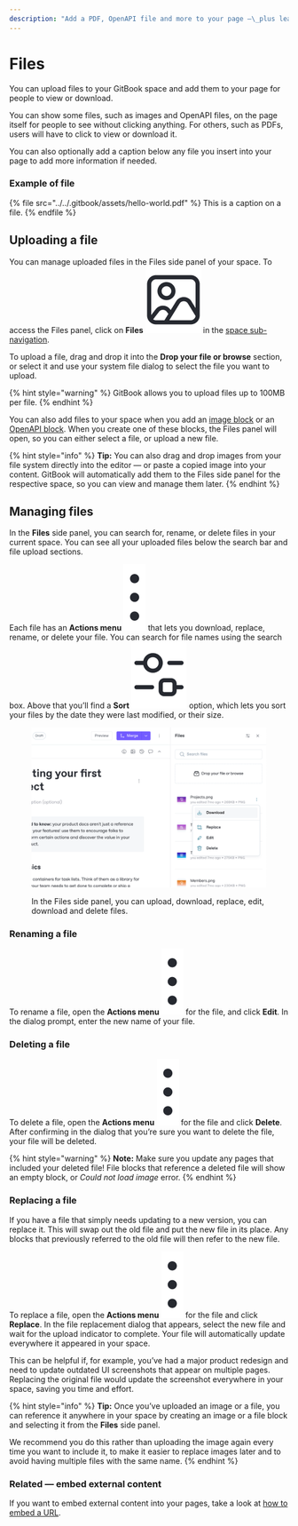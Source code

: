 ```yaml
---
description: "Add a PDF, OpenAPI file and more to your page —\_plus learn how to manage all your files in GitBook."
---
```


# Files

You can upload files to your GitBook space and add them to your page for people to view or download.

You can show some files, such as images and OpenAPI files, on the page itself for people to see without clicking anything. For others, such as PDFs, users will have to click to view or download it.

You can also optionally add a caption below any file you insert into your page to add more information if needed.

### Example of file <a href="#example-of-a-file" id="example-of-a-file"></a>

{% file src="../../.gitbook/assets/hello-world.pdf" %}
This is a caption on a file.
{% endfile %}

## Uploading a file

You can manage uploaded files in the Files side panel of your space. To access the Files panel, click on **Files** <picture><source srcset="../../.gitbook/assets/Files dark.png" media="(prefers-color-scheme: dark)"><img src="../../.gitbook/assets/Files light.png" alt="" data-size="line"></picture> in the [space sub-navigation](../editor/navigation.md#space-header-and-sub-navigation).

To upload a file, drag and drop it into the **Drop your file or browse** section, or select it and use your system file dialog to select the file you want to upload.&#x20;

{% hint style="warning" %}
GitBook allows you to upload files up to 100MB per file.
{% endhint %}

You can also add files to your space when you add an [image block](insert-images.md) or an [OpenAPI block](openapi/). When you create one of these blocks, the Files panel will open, so you can either select a file, or upload a new file.

{% hint style="info" %}
**Tip:** You can also drag and drop images from your file system directly into the editor — or paste a copied image into your content. GitBook will automatically add them to the Files side panel for the respective space, so you can view and manage them later.
{% endhint %}

## Managing files

In the **Files** side panel, you can search for, rename, or delete files in your current space. You can see all your uploaded files below the search bar and file upload sections.&#x20;

Each file has an **Actions menu** <img src="../../.gitbook/assets/Actions menu.png" alt="" data-size="line"> that lets you download, replace, rename, or delete your file. You can search for file names using the search box. Above that you’ll find a **Sort** <picture><source srcset="../../.gitbook/assets/Sort dark.png" media="(prefers-color-scheme: dark)"><img src="../../.gitbook/assets/Sort light.png" alt="" data-size="line"></picture> option, which lets you sort your files by the date they were last modified, or their size.

<figure><img src="../../.gitbook/assets/files-side-panel.png" alt="A screenshot of a GitBook space with the files side panel open. The triple dot icon to the right side of a file has been clicked on to reveal a menu with the following options: download, replace, edit, and delete."><figcaption><p>In the Files side panel, you can upload, download, replace, edit, download and delete files.</p></figcaption></figure>

### Renaming a file

To rename a file, open the **Actions menu** <img src="../../.gitbook/assets/Actions menu.png" alt="" data-size="line"> for the file, and click **Edit**. In the dialog prompt, enter the new name of your file.

### Deleting a file

To delete a file, open the **Actions menu** <img src="../../.gitbook/assets/Actions menu.png" alt="" data-size="line"> for the file and click **Delete**. After confirming in the dialog that you’re sure you want to delete the file, your file will be deleted.&#x20;

{% hint style="warning" %}
**Note:** Make sure you update any pages that included your deleted file! File blocks that reference a deleted file will show an empty block, or _Could not load image_ error.
{% endhint %}

### Replacing a file

If you have a file that simply needs updating to a new version, you can replace it. This will swap out the old file and put the new file in its place. Any blocks that previously referred to the old file will then refer to the new file.

To replace a file, open the **Actions menu** <img src="../../.gitbook/assets/Actions menu.png" alt="" data-size="line"> for the file and click **Replace**. In the file replacement dialog that appears, select the new file and wait for the upload indicator to complete. Your file will automatically update everywhere it appeared in your space.

This can be helpful if, for example, you’ve had a major product redesign and need to update outdated UI screenshots that appear on multiple pages. Replacing the original file would update the screenshot everywhere in your space, saving you time and effort.

{% hint style="info" %}
**Tip:** Once you’ve uploaded an image or a file, you can reference it anywhere in your space by creating an image or a file block and selecting it from the **Files** side panel.&#x20;

We recommend you do this rather than uploading the image again every time you want to include it, to make it easier to replace images later and to avoid having multiple files with the same name.
{% endhint %}

### Related — embed external content <a href="#related" id="related"></a>

If you want to embed external content into your pages, take a look at [how to embed a URL](embed-a-url.md).
